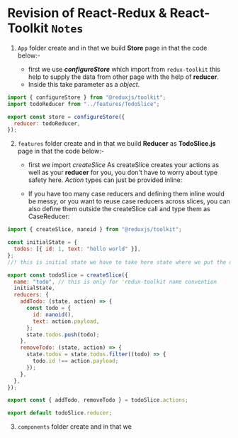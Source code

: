 # Revision of React-Redux & React-Toolkit `Notes`

1. `App` folder create and in that we build **Store** page in that the code below:-

   - first we use **_configureStore_** which import from `redux-toolkit` this help to supply the data from other page with the help of **reducer**.
   - Inside this take parameter as a _object_.

```js
import { configureStore } from "@reduxjs/toolkit";
import todoReducer from "../features/TodoSlice";

export const store = configureStore({
  reducer: todoReducer,
});
```

2. `features` folder create and in that we build **Reducer** as **TodoSlice.js** page in that the code below:-

   - first we import _createSlice_ As createSlice creates your actions as well as your **reducer** for you, you don't have to worry about type safety here. _Action_ types can just be provided inline:

   - If you have too many case reducers and defining them inline would be messy, or you want to reuse case reducers across slices, you can also define them outside the createSlice call and type them as CaseReducer:

```js
import { createSlice, nanoid } from "@reduxjs/toolkit";

const initialState = {
  todos: [{ id: 1, text: "hello world" }],
};
//! this is initial state we have to take here state where we put the data and here we have update the state ... initialState

export const todoSlice = createSlice({
  name: "todo", // this is only for 'redux-toolkit name convention
  initialState,
  reducers: {
    addTodo: (state, action) => {
      const todo = {
        id: nanoid(),
        text: action.payload,
      };
      state.todos.push(todo);
    },
    removeTodo: (state, action) => {
      state.todos = state.todos.filter((todo) => {
        todo.id !== action.payload;
      });
    },
  },
});

export const { addTodo, removeTodo } = todoSlice.actions;

export default todoSlice.reducer;
```

3. `components` folder create and in that we

